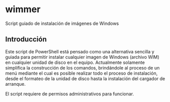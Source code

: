 # wimmer
Script guiado de instalación de imágenes de Windows

## Introducción
Este script de PowerShell está pensado como una alternativa sencilla y guiada para permitir instalar cualquier imagen de Windows (archivo WIM) en cualquier unidad de disco en el equipo. Actualmente solamente simplifica la construcción de los comandos, brindándole al proceso de un menú mediante el cual es posible realizar todo el proceso de instalación, desde el formateo de la unidad de disco hasta la instalación del cargador de arranque.

El script requiere de permisos administrativos para funcionar.
